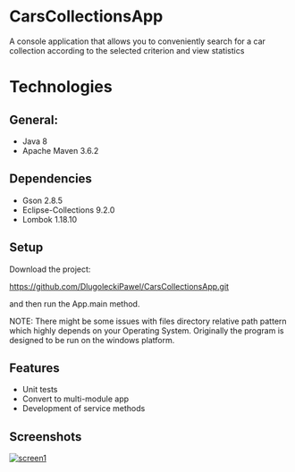 # CarsCollectionsApp
A console application that allows you to conveniently search for a car collection according to the selected criterion and view statistics

# Technologies

## General:
* Java 8
* Apache Maven 3.6.2

## Dependencies
* Gson 2.8.5
* Eclipse-Collections 9.2.0
* Lombok 1.18.10

## Setup
Download the project:

https://github.com/DlugoleckiPawel/CarsCollectionsApp.git

and then run the App.main method.

NOTE: There might be some issues with files directory relative path pattern which highly depends on your Operating System. Originally the program is designed to be run on the windows platform.

## Features
* Unit tests 
* Convert to multi-module app
* Development of service methods

## Screenshots
[
![screen1](https://user-images.githubusercontent.com/66091883/83359096-5c68da80-a378-11ea-8732-f69c3d02107d.png)
](url)
